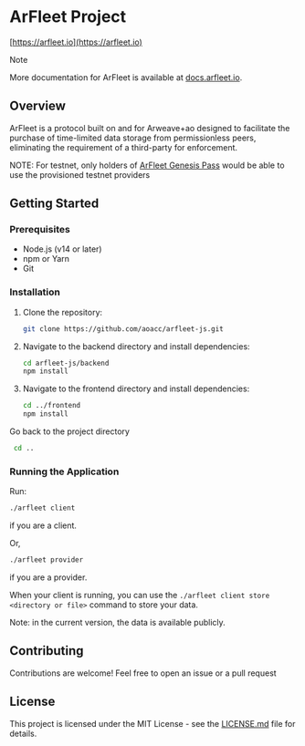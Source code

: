 # ArFleet Project

<!-- ![ArFleet Logo](https://docs.arfleet.io/img/logo.svg) -->


[https://arfleet.io](https://arfleet.io)

> [!NOTE]  
> More documentation for ArFleet is available at [docs.arfleet.io](https://docs.arfleet.io).

## Overview

ArFleet is a protocol built on and for Arweave+ao designed to facilitate the purchase of time-limited data storage from permissionless peers, eliminating the requirement of a third-party for enforcement.

NOTE: For testnet, only holders of [ArFleet Genesis Pass](https://ao-bazar.arweave.dev/#/asset/kBQOWxXVSj21ZhLqMTFEIJllEal1z_l8YgRRdxIm7pw) would be able to use the provisioned testnet providers

## Getting Started

### Prerequisites

- Node.js (v14 or later)
- npm or Yarn
- Git

### Installation

1. Clone the repository:
   ```bash
   git clone https://github.com/aoacc/arfleet-js.git
   ```
2. Navigate to the backend directory and install dependencies:
   ```bash
   cd arfleet-js/backend
   npm install
   ```
3. Navigate to the frontend directory and install dependencies:
   ```bash
   cd ../frontend
   npm install
   ```
Go back to the project directory
  ```bash
   cd ..
   ```
### Running the Application

Run:

```bash
./arfleet client
```

if you are a client.

Or,

```bash
./arfleet provider
```

if you are a provider.

When your client is running, you can use the `./arfleet client store <directory or file>` command to store your data.

Note: in the current version, the data is available publicly.

## Contributing

Contributions are welcome! Feel free to open an issue or a pull request

## License

This project is licensed under the MIT License - see the [LICENSE.md](LICENSE.md) file for details.
